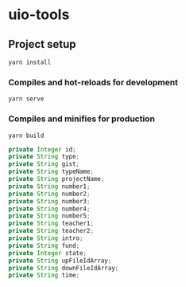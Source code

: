 # uio-tools

## Project setup
```
yarn install
```

### Compiles and hot-reloads for development
```
yarn serve
```

### Compiles and minifies for production
```
yarn build
```

```java
private Integer id;
private String type;
private String gist;
private String typeName;
private String projectName;
private String number1;
private String number2;
private String number3;
private String number4;
private String number5;
private String teacher1;
private String teacher2;
private String intro;
private String fund;
private Integer state;
private String upFileIdArray;
private String downFileIdArray;
private String time;
```